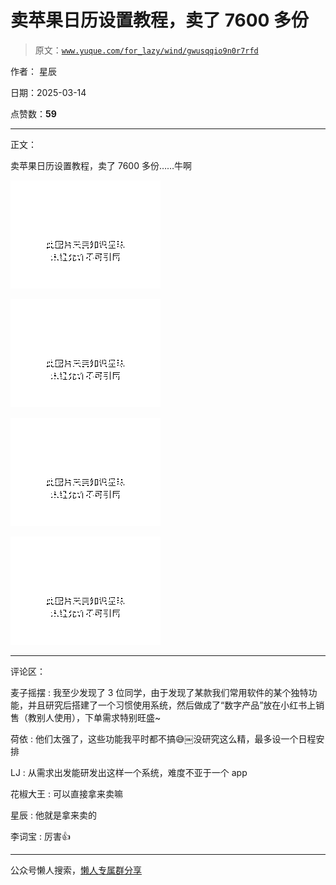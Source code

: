 # 卖苹果日历设置教程，卖了 7600 多份

> 原文：[`www.yuque.com/for_lazy/wind/gwusqqio9n0r7rfd`](https://www.yuque.com/for_lazy/wind/gwusqqio9n0r7rfd)

作者： 星辰

日期：2025-03-14

点赞数：**59**

* * *

正文：

卖苹果日历设置教程，卖了 7600 多份……牛啊

![](img/58cc7fd9206e52cd3f6492d28c66e591.png "None")

![](img/249d38d84350deee4fb8d54a68e9d99e.png "None")

![](img/42734cb34bb900fa643d63b4f59abca2.png "None")

![](img/cea730d1bd9d6afaf58756db5cde1ee3.png "None")

* * *

评论区：

麦子摇摆 : 我至少发现了 3 位同学，由于发现了某款我们常用软件的某个独特功能，并且研究后搭建了一个习惯使用系统，然后做成了“数字产品”放在小红书上销售（教别人使用），下单需求特别旺盛~

荷依 : 他们太强了，这些功能我平时都不搞😅￼没研究这么精，最多设一个日程安排

LJ : 从需求出发能研发出这样一个系统，难度不亚于一个 app

花椒大王 : 可以直接拿来卖嘛

星辰 : 他就是拿来卖的

李词宝 : 厉害👍

* * *

公众号懒人搜索，[懒人专属群分享](https://lazybook.fun/#/blog/group)